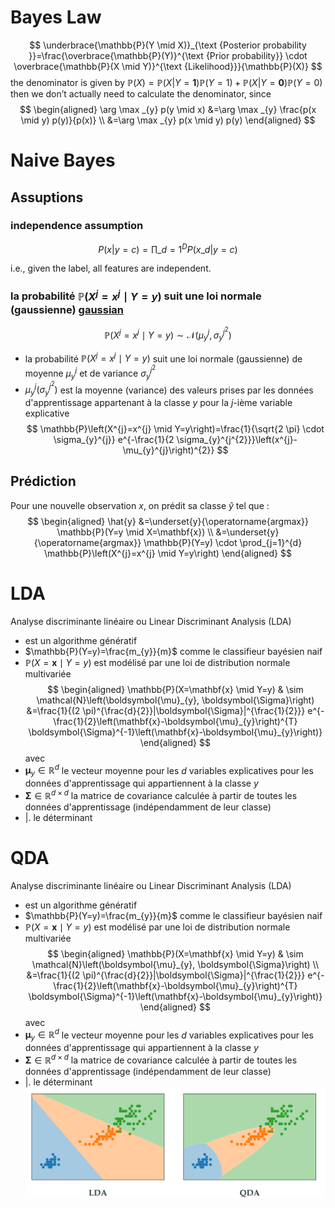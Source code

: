 # Bayes Law
$$
\underbrace{\mathbb{P}(Y \mid X)}_{\text {Posterior probability }}=\frac{\overbrace{\mathbb{P}(Y)}^{\text {Prior probability}} \cdot \overbrace{\mathbb{P}(X \mid Y)}^{\text {Likelihood}}}{\mathbb{P}(X)}
$$
the denominator is given by
$\mathbb{P}(X) = {\mathbb{P}(X|Y=\mathbf{1})}\mathbb{P}(Y=1)+{\mathbb{P}(X|Y=\mathbf{0})}\mathbb{P}(Y=0)$  
then we don’t actually need to calculate
the denominator, since
$$
\begin{aligned}
\arg \max _{y} p(y \mid x) &=\arg \max _{y} \frac{p(x \mid y) p(y)}{p(x)} \\
&=\arg \max _{y} p(x \mid y) p(y)
\end{aligned}
$$
# Naive Bayes
## Assuptions

### independence assumption

$$
P(x|y=c)=\prod\_{d=1}^D P(x\_d | y=c)
$$

i.e., given the label, all features are independent.

### la probabilité $\mathbb{P}\left(X^{j}=x^{j} \mid Y=y\right)$ suit une loi normale (gaussienne) [gaussian](data-science/statistic/gaussian.md)
$$
\mathbb{P}\left(X^{j}=x^{j} \mid Y=y\right) \sim \mathcal{N}\left(\mu_{y}^{j}, \sigma_{y}^{j^{2}}\right)
$$
- la probabilité $\mathbb{P}\left(X^{j}=x^{j} \mid Y=y\right)$ suit une loi normale (gaussienne) de moyenne $\mu_{y}^{j}$ et de variance $\sigma_{y}^{j^{2}}$
- $\mu_{y}^{j}\left(\sigma_{y}^{j^{2}}\right)$ est la moyenne (variance) des valeurs prises par les données d'apprentissage appartenant à la classe $y$ pour la $j$-ième variable explicative
$$
\mathbb{P}\left(X^{j}=x^{j} \mid Y=y\right)=\frac{1}{\sqrt{2 \pi} \cdot \sigma_{y}^{j}} e^{-\frac{1}{2 \sigma_{y}^{j^{2}}}\left(x^{j}-\mu_{y}^{j}\right)^{2}}
$$

## Prédiction
Pour une nouvelle observation $x$, on prédit sa classe $\hat{y}$ tel que :
$$
\begin{aligned}
\hat{y} &=\underset{y}{\operatorname{argmax}} \mathbb{P}(Y=y \mid X=\mathbf{x}) \\
&=\underset{y}{\operatorname{argmax}} \mathbb{P}(Y=y) \cdot \prod_{j=1}^{d} \mathbb{P}\left(X^{j}=x^{j} \mid Y=y\right)
\end{aligned}
$$

# LDA
Analyse discriminante linéaire ou Linear Discriminant Analysis (LDA)
- est un algorithme génératif
- $\mathbb{P}(Y=y)=\frac{m_{y}}{m}$ comme le classifieur bayésien naif
- $\mathbb{P}(X=\mathbf{x} \mid Y=y)$ est modélisé par une loi de distribution normale multivariée
$$
\begin{aligned}
\mathbb{P}(X=\mathbf{x} \mid Y=y) & \sim \mathcal{N}\left(\boldsymbol{\mu}_{y}, \boldsymbol{\Sigma}\right) 
&=\frac{1}{(2 \pi)^{\frac{d}{2}}|\boldsymbol{\Sigma}|^{\frac{1}{2}}} e^{-\frac{1}{2}\left(\mathbf{x}-\boldsymbol{\mu}_{y}\right)^{T} \boldsymbol{\Sigma}^{-1}\left(\mathbf{x}-\boldsymbol{\mu}_{y}\right)}
\end{aligned}
$$
avec
- $\boldsymbol{\mu}_{y} \in \mathbb{R}^{d}$ le vecteur moyenne pour les $d$ variables explicatives pour les données d'apprentissage qui appartiennent à la classe $y$
- $\boldsymbol{\Sigma} \in \mathbb{R}^{d \times d}$ la matrice de covariance calculée à partir de toutes les données d'apprentissage (indépendamment de leur classe)
- |. le déterminant

# QDA 
Analyse discriminante linéaire ou Linear Discriminant Analysis (LDA)
- est un algorithme génératif
- $\mathbb{P}(Y=y)=\frac{m_{y}}{m}$ comme le classifieur bayésien naif
- $\mathbb{P}(X=\mathbf{x} \mid Y=y)$ est modélisé par une loi de distribution normale multivariée
$$
\begin{aligned}
\mathbb{P}(X=\mathbf{x} \mid Y=y) & \sim \mathcal{N}\left(\boldsymbol{\mu}_{y}, \boldsymbol{\Sigma}\right) \\
&=\frac{1}{(2 \pi)^{\frac{d}{2}}|\boldsymbol{\Sigma}|^{\frac{1}{2}}} e^{-\frac{1}{2}\left(\mathbf{x}-\boldsymbol{\mu}_{y}\right)^{T} \boldsymbol{\Sigma}^{-1}\left(\mathbf{x}-\boldsymbol{\mu}_{y}\right)}
\end{aligned}
$$
avec
- $\boldsymbol{\mu}_{y} \in \mathbb{R}^{d}$ le vecteur moyenne pour les $d$ variables explicatives pour les données d'apprentissage qui appartiennent à la classe $y$
- $\boldsymbol{\Sigma} \in \mathbb{R}^{d \times d}$ la matrice de covariance calculée à partir de toutes les données d'apprentissage (indépendamment de leur classe)
- |. le déterminant
![](_resources/Pasted%20image%2020220704160714.png)